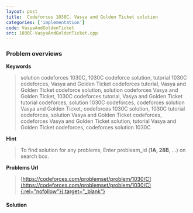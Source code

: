 ```yaml
---
layout: post
title:  Codeforces 1030C. Vasya and Golden Ticket solution
categories: ['implementation']
code: VasyaAndGoldenTicket
src: 1030C-VasyaAndGoldenTicket.cpp
---
```

### **Problem overviews**

**Keywords**
> solution codeforces 1030C, 1030C codeforce solution, tutorial 1030C codeforces, Vasya and Golden Ticket codeforces tutorial, Vasya and Golden Ticket codeforce solution, solution codeforces Vasya and Golden Ticket, 1030C codeforces tutorial, Vasya and Golden Ticket tutorial codeforces, solution 1030C codeforces, codeforces solution Vasya and Golden Ticket, codeforces 1030C solution, 1030C tutorial codeforces, solution Vasya and Golden Ticket codeforces, codeforces Vasya and Golden Ticket solution, tutorial Vasya and Golden Ticket codeforces, codeforces solution 1030C

**Hint**
> To find solution for any problems, Enter probleam_id (**1A, 28B**, ...) on search box. 

**Problems Url**
> [https://codeforces.com/problemset/problem/1030/C](https://codeforces.com/problemset/problem/1030/C){:rel="nofollow"}{:target="_blank"}

#### **Solution**



